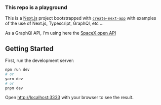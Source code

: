 ### This repo is a playground 

This is a [Next.js](https://nextjs.org/) project bootstrapped with [`create-next-app`](https://github.com/vercel/next.js/tree/canary/packages/create-next-app) with examples of the use of Next.js, Typescript, GraphQl, etc …

As a GraphQl API, I'm using here the [SpaceX open API](https://studio.apollographql.com/public/SpaceX-pxxbxen/explorer?variant=current)

## Getting Started

First, run the development server:

```bash
npm run dev
# or
yarn dev
# or
pnpm dev
```

Open [http://localhost:3333](http://localhost:3333) with your browser to see the result.
